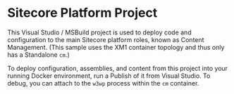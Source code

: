 # Sitecore Platform Project

This Visual Studio / MSBuild project is used to deploy code and configuration
to the main Sitecore platform roles, known as Content Management. (This sample uses the
XM1 container topology and thus only has a Standalone `cm`.)

To deploy configuration, assemblies, and content from this project into your running Docker
environment, run a Publish of it from Visual Studio. To debug, you can attach to
the `w3wp` process within the `cm` container.
